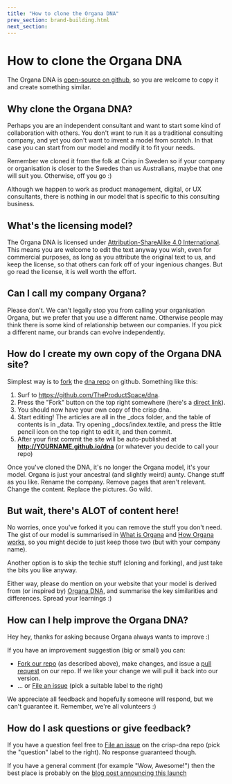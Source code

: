 ```yaml
---
title: "How to clone the Organa DNA"
prev_section: brand-building.html
next_section: 
---
```


How to clone the Organa DNA
==========================

The Organa DNA is [open-source on github](https://github.com/theproductspace/crisp-dna), so you are welcome to copy it and create something similar.

Why clone the Organa DNA?
------------------------

Perhaps you are an independent consultant and want to start some kind of collaboration with others. You don't want to run it as a traditional consulting company, and yet you don't want to invent a model from scratch. In that case you can start from our model and modify it to fit your needs.

Remember we cloned it from the folk at Crisp in Sweden so if your company or organisation is closer to the Swedes than us Australians, maybe that one will suit you. Otherwise, off you go :)

Although we happen to work as product management, digital, or UX consultants, there is nothing in our model that is specific to this consulting business.

What's the licensing model?
---------------------------

The Organa DNA is licensed under [Attribution-ShareAlike 4.0 International](http://creativecommons.org/licenses/by-sa/4.0/). This means you are welcome to edit the text anyway you wish, even for commercial purposes, as long as you attribute the original text to us, and keep the license, so that others can fork off of your ingenious changes. But go read the license, it is well worth the effort.

Can I call my company Organa?
----------------------------

Please don't. We can't legally stop you from calling your organisation Organa, but we prefer that you use a different name. Otherwise people may think there is some kind of relationship between our companies. If you pick a different name, our brands can evolve independently.

How do I create my own copy of the Organa DNA site?
--------------------------------------------------

Simplest way is to [fork](https://github.com/TheProductSpace) the [dna repo](https://github.com/crispab/crisp-dna) on github. Something like this:

1.  Surf to <https://github.com/TheProductSpace/dna>.
2.  Press the "Fork" button on the top right somewhere (here's a [direct link](https://github.com/TheProductSpace/dna/fork)).
3.  You should now have your own copy of the crisp dna.
4.  Start editing! The articles are all in the \_docs folder, and the table of contents is in \_data. Try opening \_docs/index.textile, and press the little pencil icon on the top right to edit it, and then commit.
5.  After your first commit the site will be auto-published at **http://YOURNAME.github.io/dna** (or whatever you decide to call your repo)

Once you've cloned the DNA, it's no longer the Organa model, it's your model. Organa is just your ancestral (and slightly weird) aunty. Change stuff as you like. Rename the company. Remove pages that aren't relevant. Change the content. Replace the pictures. Go wild.

But wait, there's ALOT of content here!
---------------------------------------

No worries, once you've forked it you can remove the stuff you don't need. The gist of our model is summarised in [What is Organa](what-is-organa.html) and [How Organa works](how-organa-works.html), so you might decide to just keep those two (but with your company name).

Another option is to skip the techie stuff (cloning and forking), and just take the bits you like anyway.

Either way, please do mention on your website that your model is derived from (or inspired by) [Organa DNA](https://theproductspace.github.io/dna/), and summarise the key similarities and differences. Spread your learnings :)

How can I help improve the Organa DNA?
-------------------------------------

Hey hey, thanks for asking because Organa always wants to improve :)

If you have an improvement suggestion (big or small) you can:

-   [Fork our repo](https://github.com/theproductspace/dna/fork) (as described above), make changes, and issue a [pull request](https://help.github.com/articles/using-pull-requests/) on our repo. If we like your change we will pull it back into our version.
-   ... or [File an issue](https://github.com/theproductspace/dns/issues/new) (pick a suitable label to the right)

We appreciate all feedback and hopefully someone will respond, but we can't guarantee it. Remember, we're all volunteers :)

How do I ask questions or give feedback?
----------------------------------------

If you have a question feel free to [File an issue](https://github.com/theproductspace/dna/issues/new) on the crisp-dna repo (pick the "question" label to the right). No response guaranteed though.

If you have a general comment (for example "Wow, Awesome!") then the best place is probably on the [blog post announcing this launch](http://www.theproductspace.com/blog/)